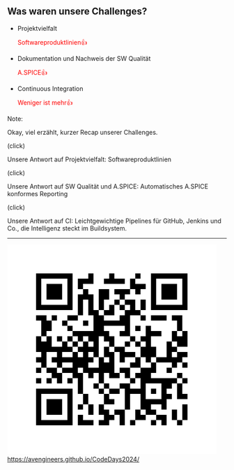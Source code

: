 ## Was waren unsere Challenges?

* Projektvielfalt <p style="color: red"><span class="fragment highlight-green" data-fragment-index="1">Softwareproduktlinien</span><span class="fragment" data-fragment-index="1">👍</span></p>
* Dokumentation und Nachweis der SW Qualität <p style="color: red"><span class="fragment highlight-green" data-fragment-index="2">A.SPICE</span><span class="fragment" data-fragment-index="2">👍</span></p>
* Continuous Integration <p style="color: red"><span class="fragment highlight-green" data-fragment-index="3">Weniger ist mehr</span><span class="fragment" data-fragment-index="3">👍</span></p>

Note:

Okay, viel erzählt, kurzer Recap unserer Challenges.

(click)

Unsere Antwort auf Projektvielfalt: Softwareproduktlinien

(click)

Unsere Antwort auf SW Qualität und A.SPICE: Automatisches A.SPICE konformes Reporting

(click)

Unsere Antwort auf CI: Leichtgewichtige Pipelines für GitHub, Jenkins und Co., die Intelligenz steckt im Buildsystem.



---

![](images/qr-presentation-link.png)
https://avengineers.github.io/CodeDays2024/